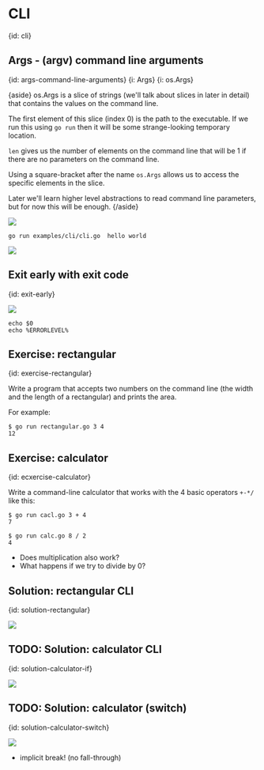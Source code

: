 # CLI
{id: cli}

## Args - (argv) command line arguments
{id: args-command-line-arguments}
{i: Args}
{i: os.Args}

{aside}
os.Args is a slice of strings (we'll talk about slices in later in detail) that contains the values on the command line.

The first element of this slice (index 0) is the path to the executable. If we run this using `go run` then it
will be some strange-looking temporary location.

`len` gives us the number of elements on the command line that will be 1 if there are no parameters on the command line.

Using a square-bracket after the name `os.Args` allows us to access the specific elements in the slice.

Later we'll learn higher level abstractions to read command line parameters, but for now this will be enough.
{/aside}

![](examples/cli/cli.go)

```
go run examples/cli/cli.go  hello world
```

![](examples/cli/cli.out)

## Exit early with exit code
{id: exit-early}

![](examples/exit/code.go)

```
echo $0
echo %ERRORLEVEL%
```


## Exercise: rectangular
{id: exercise-rectangular}

Write a program that accepts two numbers on the command line
(the width and the length of a rectangular) and prints the area.

For example:

```
$ go run rectangular.go 3 4
12
```

## Exercise: calculator
{id: ecxercise-calculator}

Write a command-line calculator that works with the 4 basic operators `+-*/` like this:

```
$ go run cacl.go 3 + 4
7

$ go run calc.go 8 / 2
4
```

* Does multiplication also work?
* What happens if we try to divide by 0?


## Solution: rectangular CLI
{id: solution-rectangular}

![](examples/rectangular/rectangular.go)

## TODO: Solution: calculator CLI
{id: solution-calculator-if}

![](examples/calc-with-if/calc_with_if.go)

## TODO: Solution: calculator (switch)
{id: solution-calculator-switch}

![](examples/calc-with-switch/calc_with_switch.go)

* implicit break! (no fall-through)
